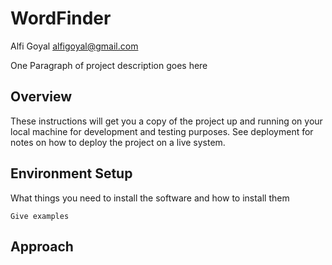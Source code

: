 # WordFinder
Alfi Goyal <alfigoyal@gmail.com>

One Paragraph of project description goes here

## Overview

These instructions will get you a copy of the project up and running on your local machine for development and testing purposes. See deployment for notes on how to deploy the project on a live system.

## Environment Setup

What things you need to install the software and how to install them

```
Give examples
```

## Approach


